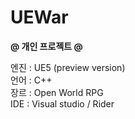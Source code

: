 # UEWar
 
<b>@ 개인 프로젝트 @</b> <br>

엔진 : UE5 (preview version) <br>
언어 : C++ <br>
장르 : Open World RPG <br>
IDE : Visual studio / Rider
